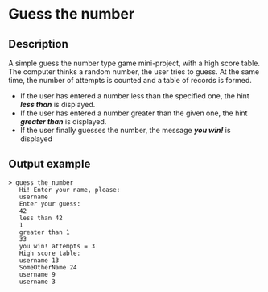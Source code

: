 # Guess the number

## Description
 A simple guess the number type game mini-project, with a high score table. The computer thinks a random number, the user tries to guess. At the same time, the number of attempts is counted and a table of records is formed. 

 * If the user has entered a number less than the specified one, the hint **_less than_** is displayed. 
 * If the user has entered a number greater than the given one, the hint **_greater than_** is displayed. 
 * If the user finally guesses the number, the message **_you win!_** is displayed

 ## Output example
 ```
 > guess_the_number
    Hi! Enter your name, please:
    username
    Enter your guess:
    42
    less than 42
    1
    greater than 1
    33
    you win! attempts = 3
    High score table:
    username 13
    SomeOtherName 24
    username 9
    username 3
   ```
